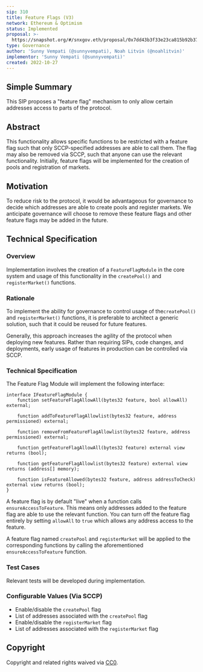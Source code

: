 ```yaml
---
sip: 310
title: Feature Flags (V3)
network: Ethereum & Optimism
status: Implemented
proposal: >-
  https://snapshot.org/#/snxgov.eth/proposal/0x7dd43b3f33e23ca815b92b37802edbc8a64ef3edf2163eaf8c42b156c710d05c
type: Governance
author: 'Sunny Vempati (@sunnyvempati), Noah Litvin (@noahlitvin)'
implementor: 'Sunny Vempati (@sunnyvempati)'
created: 2022-10-27
---
```


<!--You can leave these HTML comments in your merged SIP and delete the visible duplicate text guides, they will not appear and may be helpful to refer to if you edit it again. This is the suggested template for new SIPs. Note that an SIP number will be assigned by an editor. When opening a pull request to submit your SIP, please use an abbreviated title in the filename, `sip-draft_title_abbrev.md`. The title should be 44 characters or less.-->

## Simple Summary

<!--"If you can't explain it simply, you don't understand it well enough." Simply describe the outcome the proposed changes intends to achieve. This should be non-technical and accessible to a casual community member.-->

This SIP proposes a "feature flag" mechanism to only allow certain addresses access to parts of the protocol.

## Abstract

<!--A short (~200 word) description of the proposed change, the abstract should clearly describe the proposed change. This is what *will* be done if the SIP is implemented, not *why* it should be done or *how* it will be done. If the SIP proposes deploying a new contract, write, "we propose to deploy a new contract that will do x".-->

This functionality allows specific functions to be restricted with a feature flag such that only SCCP-specified addresses are able to call them. The flag may also be removed via SCCP, such that anyone can use the relevant functionality. Initially, feature flags will be implemented for the creation of pools and registration of markets.

## Motivation

<!--This is the problem statement. This is the *why* of the SIP. It should clearly explain *why* the current state of the protocol is inadequate.  It is critical that you explain *why* the change is needed, if the SIP proposes changing how something is calculated, you must address *why* the current calculation is inaccurate or wrong. This is not the place to describe how the SIP will address the issue!-->

To reduce risk to the protocol, it would be advantageous for governance to decide which addresses are able to create pools and register markets. We anticipate governance will choose to remove these feature flags and other feature flags may be added in the future.

## Technical Specification

<!--The specification should describe the syntax and semantics of any new feature, there are five sections
1. Overview
2. Rationale
3. Technical Specification
4. Test Cases
5. Configurable Values
-->

### Overview

<!--This is a high level overview of *how* the SIP will solve the problem. The overview should clearly describe how the new feature will be implemented.-->

Implementation involves the creation of a `FeatureFlagModule` in the core system and usage of this functionality in the `createPool()` and `registerMarket()` functions.

### Rationale

<!--This is where you explain the reasoning behind how you propose to solve the problem. Why did you propose to implement the change in this way, what were the considerations and trade-offs. The rationale fleshes out what motivated the design and why particular design decisions were made. It should describe alternate designs that were considered and related work. The rationale may also provide evidence of consensus within the community, and should discuss important objections or concerns raised during discussion.-->

To implement the ability for governance to control usage of the`createPool()` and `registerMarket()` functions, it is preferable to architect a generic solution, such that it could be reused for future features.

Generally, this approach increases the agility of the protocol when deploying new features. Rather than requiring SIPs, code changes, and deployments, early usage of features in production can be controlled via SCCP.

### Technical Specification

<!--The technical specification should outline the public API of the changes proposed. That is, changes to any of the interfaces Synthetix currently exposes or the creations of new ones.-->

The Feature Flag Module will implement the following interface:

```
interface IFeatureFlagModule {
    function setFeatureFlagAllowAll(bytes32 feature, bool allowAll) external;

    function addToFeatureFlagAllowlist(bytes32 feature, address permissioned) external;

    function removeFromFeatureFlagAllowlist(bytes32 feature, address permissioned) external;

    function getFeatureFlagAllowAll(bytes32 feature) external view returns (bool);

    function getFeatureFlagAllowlist(bytes32 feature) external view returns (address[] memory);

    function isFeatureAllowed(bytes32 feature, address addressToCheck) external view returns (bool);
}
```

A feature flag is by default "live" when a function calls `ensureAccessToFeature`. This means only addresses added to the feature flag are able to use the relevant function. You can turn off the feature flag entirely by setting `allowAll` to `true` which allows any address access to the feature.

A feature flag named `createPool` and `registerMarket` will be applied to the corresponding functions by calling the aforementioned `ensureAccessToFeature` function.

### Test Cases

<!--Test cases for an implementation are mandatory for SIPs but can be included with the implementation..-->

Relevant tests will be developed during implementation.

### Configurable Values (Via SCCP)

<!--Please list all values configurable via SCCP under this implementation.-->

- Enable/disable the `createPool` flag
- List of addresses associated with the `createPool` flag
- Enable/disable the `registerMarket` flag
- List of addresses associated with the `registerMarket` flag

## Copyright

Copyright and related rights waived via [CC0](https://creativecommons.org/publicdomain/zero/1.0/).
